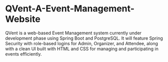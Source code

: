 # QVent-A-Event-Management-Website
QVent is a web-based Event Management system currently under development phase using Spring Boot and PostgreSQL. It will feature Spring Security with role-based logins for Admin, Organizer, and Attendee, along with a clean UI built with HTML and CSS for managing and participating in events efficiently.
